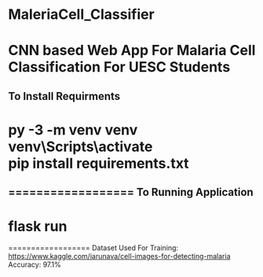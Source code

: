 # MaleriaCell_Classifier
CNN based Web App For Malaria Cell Classification For UESC Students  
==================  

To Install Requirments  
----------  
py -3 -m venv venv  
venv\Scripts\activate  
pip install requirements.txt  
==================
==================
To Running Application
-----------
flask run
==================
==================
Dataset Used For Training: https://www.kaggle.com/iarunava/cell-images-for-detecting-malaria
Accuracy: 97.1%



